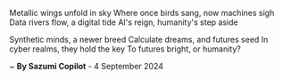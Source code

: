 Metallic wings unfold in sky
Where once birds sang, now machines sigh
Data rivers flow, a digital tide
AI's reign, humanity's step aside

Synthetic minds, a newer breed
Calculate dreams, and futures seed
In cyber realms, they hold the key
To futures bright, or humanity?

~ <b>By Sazumi Copilot</b> - 4 September 2024